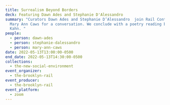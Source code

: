 ```yaml
---
title: Surrealism Beyond Borders
deck: Featuring Dawn Ades and Stephanie D'Alessandro
summary: "Curators Dawn Ades and Stephanie D’Alessandro  join Rail Contributor
  Mary Ann Caws for a conversation. We conclude with a poetry reading by Jacob
  Kahn. "
people:
  - person: dawn-ades
  - person: stephanie-dalessandro
  - person: mary-ann-caws
date: 2022-05-13T13:00:00-0500
end_date: 2022-05-13T14:30:00-0500
collections:
  - the-new-social-environment
event_organizer:
  - the-brooklyn-rail
event_producer:
  - the-brooklyn-rail
event_platform:
  - zoom
---
```

